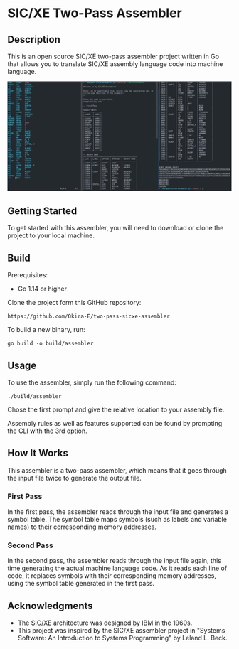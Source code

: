 # SIC/XE Two-Pass Assembler
## Description
This is an open source SIC/XE two-pass assembler project written in Go that allows you to translate SIC/XE assembly language code into machine language.

<img src="./resources/showcase-screenshot.png" alt="SIC/XE Two-Pass Assembler">

## Getting Started
To get started with this assembler, you will need to download or clone the project to your local machine.

## Build
Prerequisites:
- Go 1.14 or higher

Clone the project form this GitHub repository:
```shell
https://github.com/Okira-E/two-pass-sicxe-assembler
```

To build a new binary, run:
```shell
go build -o build/assembler
```

## Usage
To use the assembler, simply run the following command:
```shell
./build/assembler
```

Chose the first prompt and give the relative location to your assembly file.

Assembly rules as well as features supported can be found by prompting the CLI with the 3rd option.

## How It Works
This assembler is a two-pass assembler, which means that it goes through the input file twice to generate the output file.

### First Pass
In the first pass, the assembler reads through the input file and generates a symbol table. The symbol table maps symbols (such as labels and variable names) to their corresponding memory addresses.

### Second Pass
In the second pass, the assembler reads through the input file again, this time generating the actual machine language code. As it reads each line of code, it replaces symbols with their corresponding memory addresses, using the symbol table generated in the first pass.

## Acknowledgments
- The SIC/XE architecture was designed by IBM in the 1960s.
- This project was inspired by the SIC/XE assembler project in "Systems Software: An Introduction to Systems Programming" by Leland L. Beck.

